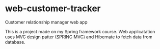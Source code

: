 # web-customer-tracker
Customer relationship manager web app

This is a project made on my Spring framework course. Web applicatation uses MVC design patter (SPRING MVC) and Hibernate to fetch data from database.
